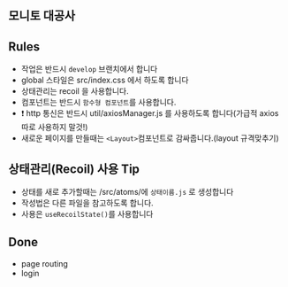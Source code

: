 ## 모니토 대공사

## Rules

- 작업은 반드시 `develop` 브랜치에서 합니다
- global 스타일은 src/index.css 에서 하도록 합니다
- 상태관리는 recoil 을 사용합니다.
- 컴포넌트는 반드시 `함수형 컴포넌트`를 사용합니다.
- ❗️ http 통신은 반드시 util/axiosManager.js 를 사용하도록 합니다(가급적 axios 따로 사용하지 말것!)
- 새로운 페이지를 만들때는 `<Layout>`컴포넌트로 감싸줍니다.(layout 규격맞추기)

## 상태관리(Recoil) 사용 Tip

- 상태를 새로 추가할때는 /src/atoms/에 `상태이름.js` 로 생성합니다
- 작성법은 다른 파일을 참고하도록 합니다.
- 사용은 `useRecoilState()`를 사용합니다

## Done

- page routing
- login
